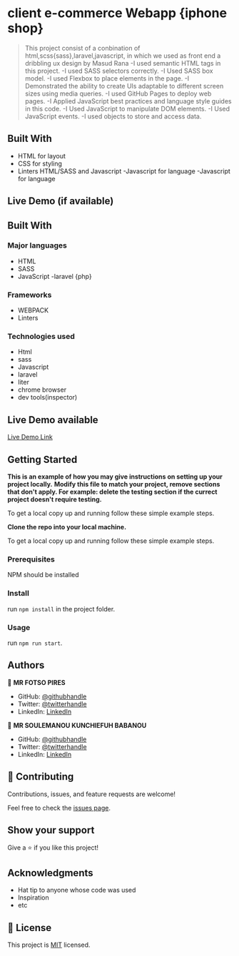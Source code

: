 # client e-commerce Webapp {iphone shop}
> This project consist of a conbination of html,scss{sass},laravel,javascript, in which we used as front end a dribbling ux design by Masud Rana
-I used semantic HTML tags in this project.
-I used SASS selectors correctly.
-I Used SASS box model.
-I used Flexbox to place elements in the page.
-I Demonstrated the ability to create UIs adaptable to different screen sizes using media queries.
-I used GitHub Pages to deploy web pages.
-I Applied JavaScript best practices and language style guides in this code.
-I Used JavaScript to manipulate DOM elements.
-I Used JavaScript events.
-I used objects to store and access data.
## Built With

- HTML for layout 
- CSS for styling
- Linters HTML/SASS and Javascript
-Javascript for language
-Javascript for language

## Live Demo (if available)
## Built With

### Major languages
- HTML
- SASS
- JavaScript 
-laravel {php}
### Frameworks
- WEBPACK 
- Linters
### Technologies used
- Html
- sass
- Javascript
- laravel
- liter
- chrome browser
- dev tools(inspector)

## Live Demo available 

[Live Demo Link](https://fastdevz.github.io/i-phone-shop/)


## Getting Started

**This is an example of how you may give instructions on setting up your project locally.**
**Modify this file to match your project, remove sections that don't apply. For example: delete the testing section if the currect project doesn't require testing.**


To get a local copy up and running follow these simple example steps.

**Clone the repo into your local machine.**


To get a local copy up and running follow these simple example steps.

### Prerequisites
NPM should be installed

### Install
run `npm install` in the project folder.

### Usage
run `npm run start`.


## Authors

👤 **MR FOTSO PIRES**

- GitHub: [@githubhandle]()
- Twitter: [@twitterhandle]()
- LinkedIn: [LinkedIn]()

👤 **MR SOULEMANOU KUNCHIEFUH BABANOU**

- GitHub: [@githubhandle]()
- Twitter: [@twitterhandle]()
- LinkedIn: [LinkedIn]()

## 🤝 Contributing

Contributions, issues, and feature requests are welcome!

Feel free to check the [issues page](../../issues/).

## Show your support

Give a ⭐️ if you like this project!

## Acknowledgments

- Hat tip to anyone whose code was used
- Inspiration
- etc

## 📝 License

This project is [MIT](./MIT.md) licensed.
